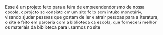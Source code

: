 <p>Esse é um projeto feito para a feira de empreendendorismo de nossa escola, o projeto se consiste em um site feito sem intuito monetário, visando ajudar pessoas que gostam de ler e atrair pessoas para a literatura, o site é feito em parceria com a biblioteca da escola, que fornecerá melhor os materiais da biblioteca para usarmos no site</p>

